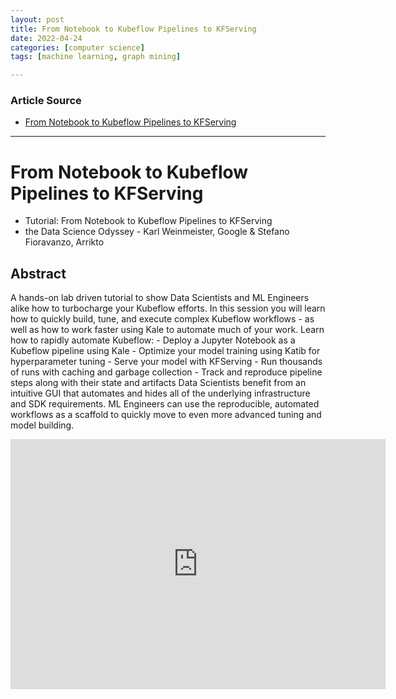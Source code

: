 ```yaml
---
layout: post
title: From Notebook to Kubeflow Pipelines to KFServing 
date: 2022-04-24
categories: [computer science]
tags: [machine learning, graph mining]

---
```


### Article Source

* [From Notebook to Kubeflow Pipelines to KFServing](https://www.youtube.com/watch?v=VDINH5WkBhA)


---

# From Notebook to Kubeflow Pipelines to KFServing

* Tutorial: From Notebook to Kubeflow Pipelines to KFServing
* the Data Science Odyssey - Karl Weinmeister, Google & Stefano Fioravanzo, Arrikto 

## Abstract

A hands-on lab driven tutorial to show Data Scientists and ML Engineers alike how to turbocharge your Kubeflow efforts. In this session you will learn how to quickly build, tune, and execute complex Kubeflow workflows - as well as how to work faster using Kale to automate much of your work. Learn how to rapidly automate Kubeflow: - Deploy a Jupyter Notebook as a Kubeflow pipeline using Kale - Optimize your model training using Katib for hyperparameter tuning - Serve your model with KFServing - Run thousands of runs with caching and garbage collection - Track and reproduce pipeline steps along with their state and artifacts Data Scientists benefit from an intuitive GUI that automates and hides all of the underlying infrastructure and SDK requirements. ML Engineers can use the reproducible, automated workflows as a scaffold to quickly move to even more advanced tuning and model building. 


<iframe width="600" height="400" src="https://www.youtube.com/embed/VDINH5WkBhA" title="YouTube video player" frameborder="0" allow="accelerometer; autoplay; clipboard-write; encrypted-media; gyroscope; picture-in-picture" allowfullscreen></iframe>